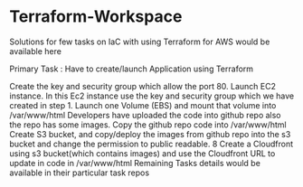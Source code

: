 # Terraform-Workspace

Solutions for few tasks on IaC with using Terraform for AWS would be available here

Primary Task : Have to create/launch Application using Terraform

Create the key and security group which allow the port 80.
Launch EC2 instance.
In this Ec2 instance use the key and security group which we have created in step 1.
Launch one Volume (EBS) and mount that volume into /var/www/html
Developers have uploaded the code into github repo also the repo has some images.
Copy the github repo code into /var/www/html
Create S3 bucket, and copy/deploy the images from github repo into the s3 bucket and change the permission to public readable. 8 Create a Cloudfront using s3 bucket(which contains images) and use the Cloudfront URL to update in code in /var/www/html
Remaining Tasks details would be available in their particular task repos
